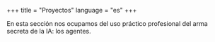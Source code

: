 +++
title = "Proyectos"
language = "es"
+++

En esta sección nos ocupamos del uso práctico profesional del arma secreta de la IA: los agentes.
